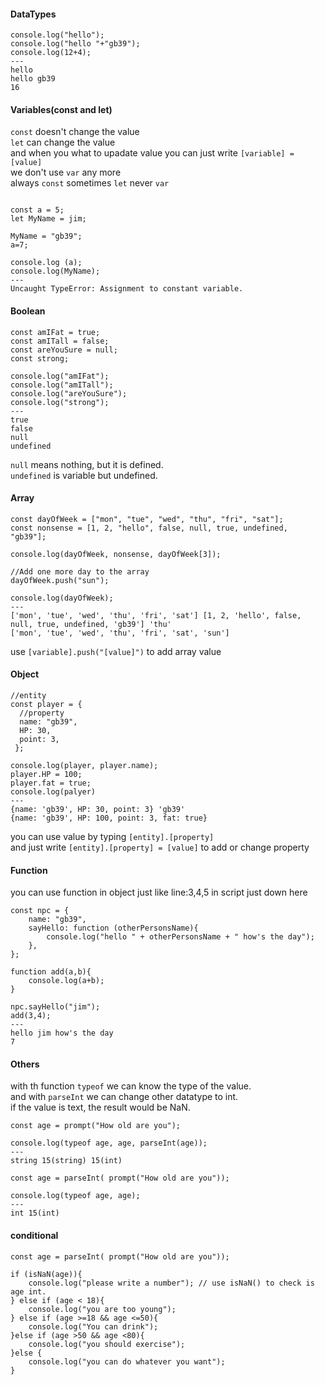 #### DataTypes
<pre><code>console.log("hello");
console.log("hello "+"gb39");
console.log(12+4);
---
hello
hello gb39
16
</code></pre>

#### Variables(const and let)
<code>const</code> doesn't change the value<br/>
<code>let</code> can change the value<br/>
and when you what to upadate value you can just write <code>[variable] = [value]</code><br/>
we don't use <code>var</code> any more<br/>
always <code>const</code> sometimes <code>let</code> never <code>var</code>
<pre><code>
const a = 5;
let MyName = jim;

MyName = "gb39";
a=7;

console.log (a);
console.log(MyName);
---
Uncaught TypeError: Assignment to constant variable.
</code></pre>

#### Boolean
<pre><code>const amIFat = true;
const amITall = false;
const areYouSure = null;
const strong;

console.log("amIFat");
console.log("amITall");
console.log("areYouSure");
console.log("strong");
---
true
false
null
undefined
</code></pre>
<code>null</code> means nothing, but it is defined.<br/>
<code>undefined</code> is variable but undefined.<br />

#### Array
<pre><code>const dayOfWeek = ["mon", "tue", "wed", "thu", "fri", "sat"];
const nonsense = [1, 2, "hello", false, null, true, undefined, "gb39"];

console.log(dayOfWeek, nonsense, dayOfWeek[3]);

//Add one more day to the array
dayOfWeek.push("sun");

console.log(dayOfWeek);
---
['mon', 'tue', 'wed', 'thu', 'fri', 'sat'] [1, 2, 'hello', false, null, true, undefined, 'gb39'] 'thu'
['mon', 'tue', 'wed', 'thu', 'fri', 'sat', 'sun']</code></pre>
use <code>[variable].push("[value]")</code> to add array value

#### Object
<pre><code>//entity
const player = {
  //property
  name: "gb39",
  HP: 30,
  point: 3,
 };
 
console.log(player, player.name);
player.HP = 100;
player.fat = true;
console.log(palyer)
---
{name: 'gb39', HP: 30, point: 3} 'gb39'
{name: 'gb39', HP: 100, point: 3, fat: true}
</code></pre>

you can use value by typing <code>[entity].[property]</code> <br/>
and just write <code>[entity].[property] = [value]</code> to add or change property 

#### Function 
you can use function in object just like line:3,4,5 in script just down here
<pre><code>const npc = {
    name: "gb39",
    sayHello: function (otherPersonsName){
        console.log("hello " + otherPersonsName + " how's the day");
    },
};

function add(a,b){
    console.log(a+b);
}

npc.sayHello("jim");
add(3,4);
---
hello jim how's the day
7</code></pre>

#### Others
with th function <code>typeof</code> we can know the type of the value.<br/>
and with <code>parseInt</code> we can change other datatype to int.<br/>
if the value is text, the result would be NaN.
<pre><code>const age = prompt("How old are you");

console.log(typeof age, age, parseInt(age));
---
string 15(string) 15(int)</code></pre>

<pre><code>const age = parseInt( prompt("How old are you"));

console.log(typeof age, age);
---
int 15(int)</code></pre>

#### conditional
<pre><code>const age = parseInt( prompt("How old are you"));

if (isNaN(age)){
    console.log("please write a number"); // use isNaN() to check is age int.
} else if (age < 18){
    console.log("you are too young");
} else if (age >=18 && age <=50){
    console.log("You can drink");
}else if (age >50 && age <80){
    console.log("you should exercise");
}else {
    console.log("you can do whatever you want");
}</code></pre>
